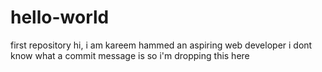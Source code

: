 # hello-world
first repository
hi, i am kareem hammed an aspiring web developer
i dont know what a commit message is so i'm dropping this here
